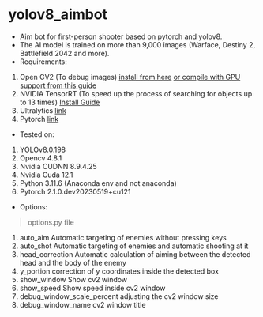 # yolov8_aimbot
- Aim bot for first-person shooter based on pytorch and yolov8.
- The AI model is trained on more than 9,000 images (Warface, Destiny 2, Battlefield 2042 and more).
- Requirements:
1. Open CV2 (To debug images) [install from here](https://pypi.org/project/opencv-python/) [or compile with GPU support from this guide](https://www.youtube.com/watch?v=HsuKxjQhFU0&ab_channel=NicolaiNielsen)
1. NVIDIA TensorRT (To speed up the process of searching for objects up to 13 times) [Install Guide](https://docs.nvidia.com/deeplearning/tensorrt/install-guide/index.html)
1. Ultralytics [link](https://github.com/ultralytics/ultralytics)
1. Pytorch [link](https://pytorch.org/)
- Tested on:
1. YOLOv8.0.198
1. Opencv 4.8.1
1. Nvidia CUDNN 8.9.4.25
1. Nvidia Cuda 12.1
1. Python 3.11.6 (Anaconda env and not anaconda)
1. Pytorch 2.1.0.dev20230519+cu121
- Options:
> options.py file
1. auto_aim Automatic targeting of enemies without pressing keys
1. auto_shot Automatic targeting of enemies and automatic shooting at it
1. head_correction Automatic calculation of aiming between the detected head and the body of the enemy
1. y_portion correction of y coordinates inside the detected box
1. show_window Show cv2 window
1. show_speed Show speed inside cv2 window
1. debug_window_scale_percent adjusting the cv2 window size
1. debug_window_name cv2 window title